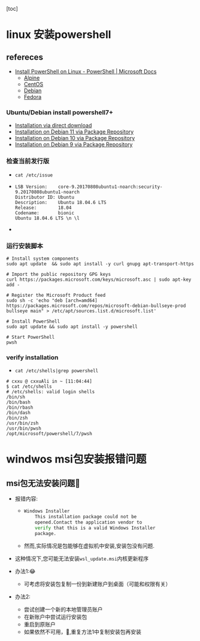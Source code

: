 [toc]


#  linux 安装powershell

## refereces

- [Install PowerShell on Linux - PowerShell | Microsoft Docs](https://docs.microsoft.com/en-us/powershell/scripting/install/installing-powershell-on-linux?view=powershell-7.2)
  - [Alpine](https://docs.microsoft.com/en-us/powershell/scripting/install/installing-powershell-on-linux?view=powershell-7.2#alpine)
  - [CentOS](https://docs.microsoft.com/en-us/powershell/scripting/install/installing-powershell-on-linux?view=powershell-7.2#centos)
  - [Debian](https://docs.microsoft.com/en-us/powershell/scripting/install/installing-powershell-on-linux?view=powershell-7.2#debian)
  - [Fedora](https://docs.microsoft.com/en-us/powershell/scripting/install/installing-powershell-on-linux?view=powershell-7.2#fedora)



### Ubuntu/Debian install powershell7+

- [Installation via direct download](https://docs.microsoft.com/en-us/powershell/scripting/install/install-debian?view=powershell-7.2#installation-via-direct-download)
- [Installation on Debian 11 via Package Repository](https://docs.microsoft.com/en-us/powershell/scripting/install/install-debian?view=powershell-7.2#installation-on-debian-11-via-package-repository)
- [Installation on Debian 10 via Package Repository](https://docs.microsoft.com/en-us/powershell/scripting/install/install-debian?view=powershell-7.2#installation-on-debian-10-via-package-repository)
- [Installation on Debian 9 via Package Repository](https://docs.microsoft.com/en-us/powershell/scripting/install/install-debian?view=powershell-7.2#installation-on-debian-9-via-package-repository)

### 检查当前发行版

- `cat /etc/issue`

- ```
  LSB Version:    core-9.20170808ubuntu1-noarch:security-9.20170808ubuntu1-noarch
  Distributor ID: Ubuntu
  Description:    Ubuntu 18.04.6 LTS
  Release:        18.04
  Codename:       bionic
  Ubuntu 18.04.6 LTS \n \l
  ```

- 

### 运行安装脚本

```
# Install system components
sudo apt update  && sudo apt install -y curl gnupg apt-transport-https

# Import the public repository GPG keys
curl https://packages.microsoft.com/keys/microsoft.asc | sudo apt-key add -

# Register the Microsoft Product feed
sudo sh -c 'echo "deb [arch=amd64] https://packages.microsoft.com/repos/microsoft-debian-bullseye-prod bullseye main" > /etc/apt/sources.list.d/microsoft.list'

# Install PowerShell
sudo apt update && sudo apt install -y powershell

# Start PowerShell
pwsh
```



### verify installation

- `cat /etc/shells|grep powershell`

```
# cxxu @ cxxuAli in ~ [11:04:44]
$ cat /etc/shells
# /etc/shells: valid login shells
/bin/sh
/bin/bash
/bin/rbash
/bin/dash
/bin/zsh
/usr/bin/zsh
/usr/bin/pwsh
/opt/microsoft/powershell/7/pwsh
```

#  windwos msi包安装报错问题

## msi包无法安装问题🎈

- 报错内容:

  - ```cmd
    Windows Installer
        This installation package could not be
        opened.Contact the application vendor to
        verify that this is a valid Windows Installer
        package.
    ```

  - 然而,实际情况是包能够在虚拟机中安装,安装包没有问题.

- 这种情况下,您可能无法安装`wsl_update.msi`内核更新程序

- 办法1:😂

  - 可考虑将安装包复制一份到新建账户到桌面（可能和权限有关）

- 办法2:

  - 尝试创建一个新的本地管理员账户
  - 在新账户中尝试运行安装包
  - 重启到原账户
  - 如果依然不可用，🎈,重复方法1中复制安装包再安装



